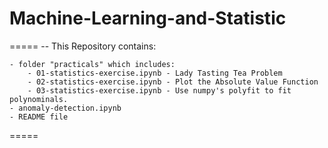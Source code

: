 # Machine-Learning-and-Statistic
=====
-- This Repository contains:

	- folder "practicals" which includes:
		- 01-statistics-exercise.ipynb - Lady Tasting Tea Problem
		- 02-statistics-exercise.ipynb - Plot the Absolute Value Function
		- 03-statistics-exercise.ipynb - Use numpy's polyfit to fit polynominals. 
	- anomaly-detection.ipynb
	- README file
=====